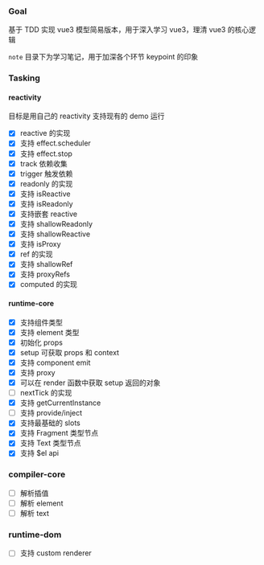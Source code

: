 ### Goal

基于 TDD 实现 vue3 模型简易版本，用于深入学习 vue3，理清 vue3 的核心逻辑

`note` 目录下为学习笔记，用于加深各个环节 keypoint 的印象

### Tasking

#### reactivity

目标是用自己的 reactivity 支持现有的 demo 运行

- [x] reactive 的实现
- [x] 支持 effect.scheduler
- [x] 支持 effect.stop
- [x] track 依赖收集
- [x] trigger 触发依赖
- [x] readonly 的实现
- [x] 支持 isReactive
- [x] 支持 isReadonly
- [x] 支持嵌套 reactive
- [x] 支持 shallowReadonly
- [x] 支持 shallowReactive
- [x] 支持 isProxy
- [x] ref 的实现
- [x] 支持 shallowRef
- [x] 支持 proxyRefs
- [x] computed 的实现

#### runtime-core

- [x] 支持组件类型
- [x] 支持 element 类型
- [x] 初始化 props
- [x] setup 可获取 props 和 context
- [x] 支持 component emit
- [x] 支持 proxy
- [x] 可以在 render 函数中获取 setup 返回的对象
- [ ] nextTick 的实现
- [x] 支持 getCurrentInstance
- [ ] 支持 provide/inject
- [x] 支持最基础的 slots
- [x] 支持 Fragment 类型节点
- [x] 支持 Text 类型节点
- [x] 支持 $el api

### compiler-core

- [ ] 解析插值
- [ ] 解析 element
- [ ] 解析 text

### runtime-dom

- [ ] 支持 custom renderer
